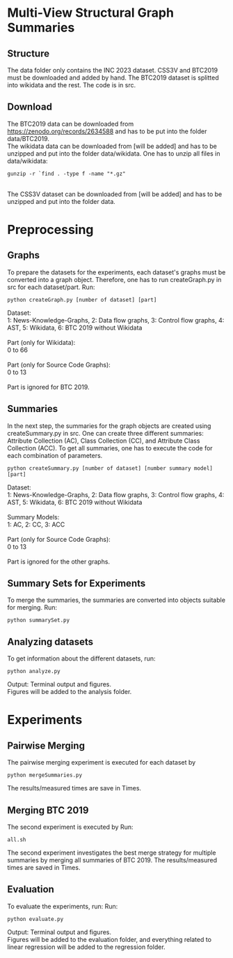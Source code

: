 # Multi-View Structural Graph Summaries

## Structure
The data folder only contains the INC 2023 dataset. CSS3V and BTC2019 must be downloaded and added by hand. The BTC2019 dataset is splitted into wikidata and the rest. 
The code is in src.
## Download
The BTC2019 data can be downloaded from https://zenodo.org/records/2634588 and has to be put into the folder data/BTC2019.
<br />
The wikidata data can be downloaded from [will be added] and has to be unzipped and put into the folder data/wikidata.
One has to unzip all files in data/wikidata:
```console
gunzip -r `find . -type f -name "*.gz"
```
<br />
The CSS3V dataset can be downloaded from [will be added] and has to be unzipped and put into the folder data.

# Preprocessing 
## Graphs
To prepare the datasets for the experiments, each dataset's graphs must be converted into a graph object.
Therefore, one has to run createGraph.py in src for each dataset/part.
Run:
```console
python createGraph.py [number of dataset] [part] 
```
Dataset: <br />
1: News-Knowledge-Graphs, 2: Data flow graphs, 3: Control flow graphs, 4: AST, 5: Wikidata, 6: BTC 2019 without Wikidata<br />
<br />
Part (only for Wikidata):<br />
0 to 66<br /><br />
Part (only for Source Code Graphs):<br />
0 to 13<br /><br />
Part is ignored for BTC 2019.

## Summaries
In the next step, the summaries for the graph objects are created using  createSummary.py in src.
One can create three different summaries: Attribute Collection (AC), Class Collection (CC), and Attribute Class Collection (ACC).
To get all summaries, one has to execute the code for each combination of parameters.
```console
python createSummary.py [number of dataset] [number summary model] [part]
```
Dataset: <br />
1: News-Knowledge-Graphs, 2: Data flow graphs, 3: Control flow graphs, 4: AST, 5: Wikidata, 6: BTC 2019 without Wikidata<br />
<br />
Summary Models:<br />
1: AC, 2: CC, 3: ACC
<br />
<br />
Part (only for Source Code Graphs):<br />
0 to 13<br /><br />
Part is ignored for the other graphs.

## Summary Sets for Experiments
To merge the summaries, the summaries are converted into objects suitable for merging.
Run:
```console
python summarySet.py
```

## Analyzing datasets
To get information about the different datasets, run:
```console
python analyze.py
```
Output: Terminal output and figures.<br />
Figures will be added to the analysis folder.

# Experiments 
## Pairwise Merging
The pairwise merging experiment is executed for each dataset by
```console
python mergeSummaries.py
```
The results/measured times are save in Times.
## Merging BTC 2019
The second experiment is executed by
Run:
```console
all.sh
```
The  second experiment investigates the best merge strategy for multiple summaries by merging all summaries of BTC 2019.
The results/measured times are saved in Times.
## Evaluation
To evaluate the experiments, run:
Run:
```console
python evaluate.py
```
Output: Terminal output and figures.<br />
Figures will be added to the evaluation folder, and everything related to linear regression will be added to the regression folder.
